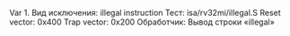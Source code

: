 Var 1.
Вид исключения: illegal instruction
Тест: isa/rv32mi/illegal.S
Reset vector: 0x400
Trap vector: 0x200
Обработчик: Вывод строки «illegal» 
